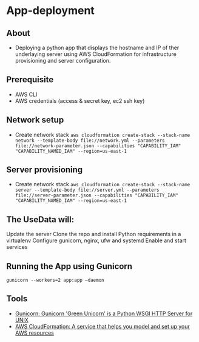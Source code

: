 # App-deployment
## About
- Deploying a python app that displays the hostname and IP of ther underlaying server using AWS CloudFormation for infrastructure provisioning and server configuration.

## Prerequisite
- AWS CLI
- AWS credentials (access & secret key, ec2 ssh key)

## Network setup
- Create network stack ```aws cloudformation create-stack --stack-name network --template-body file://network.yml --parameters file://network-parameter.json --capabilities "CAPABILITY_IAM" "CAPABILITY_NAMED_IAM" --region=us-east-1```

## Server provisioning
- Create network stack ```aws cloudformation create-stack --stack-name server --template-body file://server.yml --parameters file://server-parameter.json --capabilities "CAPABILITY_IAM" "CAPABILITY_NAMED_IAM" --region=us-east-1```

## The UseData will:
Update the server
Clone the repo and install Python requirements in a virtualenv
Configure gunicorn, nginx, ufw and systemd
Enable and start services

## Running the App using Gunicorn
```gunicorn --workers=2 app:app —daemon```

## Tools
- [Gunicorn: Gunicorn 'Green Unicorn' is a Python WSGI HTTP Server for UNIX](https://gunicorn.org/)
- [AWS CloudFormation: A service that helps you model and set up your AWS resources](https://docs.aws.amazon.com/AWSCloudFormation/latest/UserGuide/Welcome.html)

